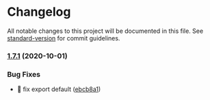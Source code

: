 # Changelog

All notable changes to this project will be documented in this file. See [standard-version](https://github.com/conventional-changelog/standard-version) for commit guidelines.

### [1.7.1](https://github.com/canfoundation/can-pass-verify/compare/v1.7.0...v1.7.1) (2020-10-01)

### Bug Fixes

- :bug: fix export default ([ebcb8a1](https://github.com/canfoundation/can-pass-verify/commit/ebcb8a187d15ecfbb76dd76a58d1daa4cdce405a))
